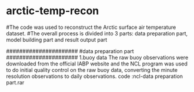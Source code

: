 # arctic-temp-recon
#The code was used to reconstruct the Arctic surface air temperature dataset.
#The overall process is divided into 3 parts: data preparation part, model building part and result output part

######################
#data preparation part
######################
1.buoy data
The raw buoy observations were downloaded from the official IABP website and the NCL program was used to do initial quality control on the raw buoy data, converting the minute resolution observations to daily observations. code :ncl-data preparation part.rar


